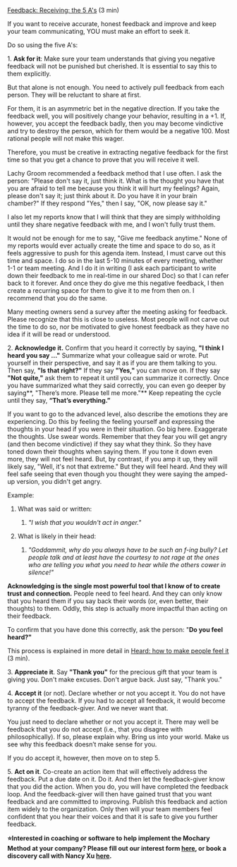 [Feedback: Receiving: the 5 A's](https://docs.google.com/document/d/1zsVOnpNayriDpzgjJUDO2n47YxO9EAXbVH2uC_Zpnms/edit) (3 min)

If you want to receive accurate, honest feedback and improve and keep your team communicating, YOU must make an effort to seek it.

Do so using the five A's:

1\. **Ask for it**: Make sure your team understands that giving you negative feedback will not be punished but cherished. It is essential to say this to them explicitly.

But that alone is not enough. You need to actively pull feedback from each person. They will be reluctant to share at first.

For them, it is an asymmetric bet in the negative direction. If you take the feedback well, you will positively change your behavior, resulting in a \+1. If, however, you accept the feedback badly, then you may become vindictive and try to destroy the person, which for them would be a negative 100\. Most rational people will not make this wager.

Therefore, you must be creative in extracting negative feedback for the first time so that you get a chance to prove that you will receive it well.

Lachy Groom recommended a feedback method that I use often. I ask the person: "Please don't say it, just think it. What is the thought you have that you are afraid to tell me because you think it will hurt my feelings? Again, please don't say it; just think about it. Do you have it in your brain chamber?" If they respond "Yes," then I say, "OK, now please say it."

I also let my reports know that I will think that they are simply withholding until they share negative feedback with me, and I won't fully trust them.

It would not be enough for me to say, "Give me feedback anytime." None of my reports would ever actually create the time and space to do so, as it feels aggressive to push for this agenda item. Instead, I must carve out this time and space. I do so in the last 5-10 minutes of every meeting, whether 1-1 or team meeting. And I do it in writing (I ask each participant to write down their feedback to me in real-time in our shared Doc) so that I can refer back to it forever. And once they do give me this negative feedback, I then create a recurring space for them to give it to me from then on. I recommend that you do the same.

Many meeting owners send a survey after the meeting asking for feedback. Please recognize that this is close to useless. Most people will not carve out the time to do so, nor be motivated to give honest feedback as they have no idea if it will be read or understood.

2\. **Acknowledge it.** Confirm that you heard it correctly by saying, **"I think I heard you say …"** Summarize what your colleague said or wrote. Put yourself in their perspective, and say it as if you are them talking to you. Then say, **"Is that right?"** If they say **"Yes,"** you can move on. If they say **"Not quite,"** ask them to repeat it until you can summarize it correctly. Once you have summarized what they said correctly, you can even go deeper by saying**, "There’s more. Please tell me more."** Keep repeating the cycle until they say, **“That’s everything.”**

If you want to go to the advanced level, also describe the emotions they are experiencing. Do this by feeling the feeling yourself and expressing the thoughts in your head if you were in their situation. Go big here. Exaggerate the thoughts. Use swear words. Remember that they fear you will get angry (and then become vindictive) if they say what they think. So they have toned down their thoughts when saying them. If you tone it down even more, they will not feel heard. But, by contrast, if you amp it up, they will likely say, "Well, it's not that extreme." But they will feel heard. And they will feel safe seeing that even though you thought they were saying the amped-up version, you didn't get angry.

Example:

1. What was said or written:

   1. _"I wish that you wouldn't act in anger."_

2. What is likely in their head:
   1. _"Goddammit, why do you always have to be such an f-ing bully? Let people talk and at least have the courtesy to not rage at the ones who are telling you what you need to hear while the others cower in silence\!"_

**Acknowledging is the single most powerful tool that I know of to create trust and connection.** People need to feel heard. And they can only know that you heard them if you say back their words (or, even better, their thoughts) to them. Oddly, this step is actually more impactful than acting on their feedback.

To confirm that you have done this correctly, ask the person: "**Do you feel heard?"**

This process is explained in more detail in [Heard: how to make people feel it](https://docs.google.com/document/d/1NiCEEUO2-38pIVGM7nrnpGRykbbtv2xuqLoKW50ZzLw/edit) (3 min).

3\. **Appreciate it**. Say **"Thank you"** for the precious gift that your team is giving you. Don't make excuses. Don't argue back. Just say, "Thank you."

4\. **Accept it** (or not). Declare whether or not you accept it. You do not have to accept the feedback. If you had to accept all feedback, it would become tyranny of the feedback-giver. And we never want that.

You just need to declare whether or not you accept it. There may well be feedback that you do not accept (i.e., that you disagree with philosophically). If so, please explain why. Bring us into your world. Make us see why this feedback doesn’t make sense for you.

If you do accept it, however, then move on to step 5\.

5\. **Act on it**. Co-create an action item that will effectively address the feedback. Put a due date on it. Do it. And then let the feedback-giver know that you did the action. When you do, you will have completed the feedback loop. And the feedback-giver will then have gained trust that you want feedback and are committed to improving. Publish this feedback and action item widely to the organization. Only then will your team members feel confident that you hear their voices and that it is safe to give you further feedback.

**⭐Interested in coaching or software to help implement the Mochary Method at your company? Please fill out our interest form [here](https://mocharymethod.typeform.com/interest), or book a discovery call with Nancy Xu [here](https://calendly.com/nancy-mm/30).**
